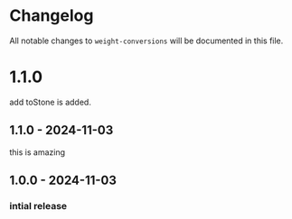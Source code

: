 # Changelog

All notable changes to `weight-conversions` will be documented in this file.

# 1.1.0

add toStone is added.

## 1.1.0 - 2024-11-03

this is amazing

## 1.0.0 - 2024-11-03

### intial release
